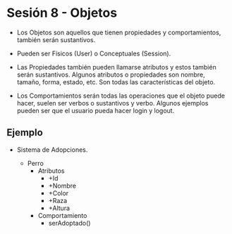 # Sesión 8 - Objetos

* Los Objetos son aquellos que tienen propiedades y comportamientos, también serán sustantivos.

* Pueden ser Físicos (User) o Conceptuales (Session).

* Las Propiedades también pueden llamarse atributos y estos también serán sustantivos. Algunos atributos o propiedades son nombre, tamaño, forma, estado, etc. Son todas las características del objeto.

* Los Comportamientos serán todas las operaciones que el objeto puede hacer, suelen ser verbos o sustantivos y verbo. Algunos ejemplos pueden ser que el usuario pueda hacer login y logout.

## Ejemplo 

* Sistema de Adopciones.

	* Perro
		* Atributos
			* +Id
			* +Nombre
			* +Color
			* +Raza
			* +Altura
		* Comportamiento
			* serAdoptado()